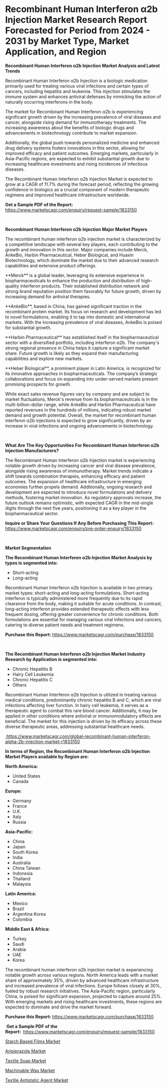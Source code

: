 <p><h1>Recombinant Human Interferon α2b Injection Market Research Report Forecasted for Period from 2024 -  2031 by Market Type, Market Application, and Region</h1></p><p><strong>Recombinant Human Interferon α2b Injection Market Analysis and Latest Trends</strong></p>
<p><p>Recombinant Human Interferon α2b Injection is a biologic medication primarily used for treating various viral infections and certain types of cancers, including hepatitis and leukemia. This injection stimulates the immune system and enhances antiviral defenses by mimicking the action of naturally occurring interferons in the body. </p><p>The market for Recombinant Human Interferon α2b is experiencing significant growth driven by the increasing prevalence of viral diseases and cancer, alongside rising demand for immunotherapy treatments. The increasing awareness about the benefits of biologic drugs and advancements in biotechnology contribute to market expansion. </p><p>Additionally, the global push towards personalized medicine and enhanced drug delivery systems fosters innovations in this sector, allowing for improved efficacy and patient outcomes. Emerging markets, particularly in Asia-Pacific regions, are expected to exhibit substantial growth due to increasing healthcare investments and rising incidences of infectious diseases. </p><p>The Recombinant Human Interferon α2b Injection Market is expected to grow at a CAGR of 11.7% during the forecast period, reflecting the growing confidence in biologics as a crucial component of modern therapeutic regimens and improved healthcare infrastructure worldwide.</p></p>
<p><strong>Get a Sample PDF of the Report:&nbsp;</strong> <a href="https://www.marketscagr.com/enquiry/request-sample/1833150?utm_campaign=1564&utm_medium=2&utm_source=Github&utm_content=ia&utm_term=17102024&utm_id=recombinant-human-interferon-a2b-injection">https://www.marketscagr.com/enquiry/request-sample/1833150</a></p>
<p>&nbsp;</p>
<p><strong>Recombinant Human Interferon α2b Injection Major Market Players</strong></p>
<p><p>The recombinant human interferon α2b injection market is characterized by a competitive landscape with several key players, each contributing to the growth and innovation in this sector. Major companies include Merck, AnkeBio, Harbin Pharmaceutical, Heber Biological, and Huaxin Biotechnology, which dominate the market due to their advanced research capabilities and extensive product offerings.</p><p>**Merck** is a global leader, leveraging its extensive experience in biopharmaceuticals to enhance the production and distribution of high-quality interferon products. Their established distribution network and strong brand reputation position them favorably for future growth, driven by increasing demand for antiviral therapies.</p><p>**AnkeBio**, based in China, has gained significant traction in the recombinant protein market. Its focus on research and development has led to novel formulations, enabling it to tap into domestic and international markets. With the increasing prevalence of viral diseases, AnkeBio is poised for substantial growth.</p><p>**Harbin Pharmaceutical** has established itself in the biopharmaceutical sector with a diversified portfolio, including interferon α2b. The company's strong regional presence in China helps it capture a significant market share. Future growth is likely as they expand their manufacturing capabilities and explore new markets.</p><p>**Heber Biological**, a prominent player in Latin America, is recognized for its innovative approaches in biopharmaceuticals. The company’s strategic collaborations and focus on expanding into under-served markets present promising prospects for growth.</p><p>While exact sales revenue figures vary by company and are subject to market fluctuations, Merck's revenue from its biopharmaceuticals is in the multi-billion-dollar range, while AnkeBio and Harbin Pharmaceutical have reported revenues in the hundreds of millions, indicating robust market demand and growth potential. Overall, the market for recombinant human interferon α2b injections is expected to grow significantly, driven by an increase in viral infections and ongoing advancements in biotechnology.</p></p>
<p>&nbsp;</p>
<p><strong>What Are The Key Opportunities For Recombinant Human Interferon α2b Injection Manufacturers?</strong></p>
<p><p>The Recombinant Human Interferon α2b Injection market is experiencing notable growth driven by increasing cancer and viral disease prevalence, alongside rising awareness of immunotherapy. Market trends indicate a shift towards combination therapies, enhancing efficacy and patient outcomes. The expansion of healthcare infrastructure in emerging economies further propels demand. Additionally, ongoing research and development are expected to introduce novel formulations and delivery methods, fostering market innovation. As regulatory approvals increase, the future outlook remains optimistic, with expected CAGR in the mid-single digits through the next five years, positioning it as a key player in the biopharmaceutical sector.</p></p>
<p><strong>Inquire or Share Your Questions If Any Before Purchasing This Report:</strong> <a href="https://www.marketscagr.com/enquiry/pre-order-enquiry/1833150?utm_campaign=1564&utm_medium=2&utm_source=Github&utm_content=ia&utm_term=17102024&utm_id=recombinant-human-interferon-a2b-injection">https://www.marketscagr.com/enquiry/pre-order-enquiry/1833150</a></p>
<p>&nbsp;</p>
<p><strong>Market Segmentation</strong></p>
<p><strong>The Recombinant Human Interferon α2b Injection Market Analysis by types is segmented into:</strong></p>
<p><ul><li>Short-acting</li><li>Long-acting</li></ul></p>
<p><p>Recombinant Human Interferon α2b Injection is available in two primary market types: short-acting and long-acting formulations. Short-acting interferon is typically administered more frequently due to its rapid clearance from the body, making it suitable for acute conditions. In contrast, long-acting interferon provides extended therapeutic effects with less frequent dosing, offering greater convenience for chronic conditions. Both formulations are essential for managing various viral infections and cancers, catering to diverse patient needs and treatment regimens.</p></p>
<p><strong>Purchase this Report:&nbsp;</strong><a href="https://www.marketscagr.com/purchase/1833150?utm_campaign=1564&utm_medium=2&utm_source=Github&utm_content=ia&utm_term=17102024&utm_id=recombinant-human-interferon-a2b-injection">https://www.marketscagr.com/purchase/1833150</a></p>
<p>&nbsp;</p>
<p><strong>The Recombinant Human Interferon α2b Injection Market Industry Research by Application is segmented into:</strong></p>
<p><ul><li>Chronic Hepatitis B</li><li>Hairy Cell Leukemia</li><li>Chronic Hepatitis C</li><li>Others</li></ul></p>
<p><p>Recombinant Human Interferon α2b Injection is utilized in treating various medical conditions, predominantly chronic hepatitis B and C, which are viral infections affecting liver function. In hairy cell leukemia, it serves as a therapeutic agent to combat this rare blood cancer. Additionally, it may be applied in other conditions where antiviral or immunomodulatory effects are beneficial. The market for this injection is driven by its efficacy across these diverse therapeutic areas, addressing substantial healthcare needs.</p></p>
<p><a href="https://www.marketscagr.com/global-recombinant-human-interferon-alpha-2b-injection-market-r1833150?utm_campaign=1564&utm_medium=2&utm_source=Github&utm_content=ia&utm_term=17102024&utm_id=recombinant-human-interferon-a2b-injection">&nbsp;https://www.marketscagr.com/global-recombinant-human-interferon-alpha-2b-injection-market-r1833150</a></p>
<p><strong>In terms of Region, the Recombinant Human Interferon α2b Injection Market Players available by Region are:</strong></p>
<p>
    <p> <strong> North America: </strong>
        <ul>
            <li>United States</li>
            <li>Canada</li>
        </ul>
        </p> 
    <p> <strong> Europe: </strong>
        <ul>
            <li>Germany</li>
            <li>France</li>
            <li>U.K.</li>
            <li>Italy</li>
            <li>Russia</li>
        </ul>
        </p> 
    <p> <strong> Asia-Pacific: </strong>
        <ul>
            <li>China</li>
            <li>Japan</li>
            <li>South Korea</li>
            <li>India</li>
            <li>Australia</li>
            <li>China Taiwan</li>
            <li>Indonesia</li>
            <li>Thailand</li>
            <li>Malaysia</li>
        </ul>
        </p> 
    <p> <strong> Latin America: </strong>
        <ul>
            <li>Mexico</li>
            <li>Brazil</li>
            <li>Argentina Korea</li>
            <li>Colombia</li>
        </ul>
        </p> 
    <p> <strong> Middle East & Africa: </strong>
        <ul>
            <li>Turkey</li>
            <li>Saudi</li>
            <li>Arabia</li>
            <li>UAE</li>
            <li>Korea</li>
        </ul>
    </p>
    </p>
<p><p>The recombinant human interferon α2b injection market is experiencing notable growth across various regions. North America leads with a market share of approximately 35%, driven by advanced healthcare infrastructure and increased prevalence of viral infections. Europe follows closely at 30%, fueled by robust research initiatives. The Asia-Pacific region, particularly China, is poised for significant expansion, projected to capture around 25%. With emerging markets and rising healthcare investments, these regions are expected to dominate and drive the market forward.</p></p>
<p><strong>Purchase this Report: </strong><a href="https://www.marketscagr.com/purchase/1833150?utm_campaign=1564&utm_medium=2&utm_source=Github&utm_content=ia&utm_term=17102024&utm_id=recombinant-human-interferon-a2b-injection">https://www.marketscagr.com/purchase/1833150</a></p>
<p>&nbsp;<strong>Get a Sample PDF of the Report:&nbsp;&nbsp;</strong><a href="https://www.marketscagr.com/enquiry/request-sample/1833150?utm_campaign=1564&utm_medium=2&utm_source=Github&utm_content=ia&utm_term=17102024&utm_id=recombinant-human-interferon-a2b-injection">https://www.marketscagr.com/enquiry/request-sample/1833150</a></p>
<p><strong></strong></p>
<p><p><a href="https://www.linkedin.com/pulse/starch-based-films-market-segmentation-geographical-regions-zw6ke?utm_campaign=1564&utm_medium=2&utm_source=Github&utm_content=ia&utm_term=17102024&utm_id=recombinant-human-interferon-a2b-injection">Starch Based Films Market</a></p><p><a href="https://www.linkedin.com/pulse/global-aripiprazole-market-trends-insights-growth-opportunities-5w3le?utm_campaign=1564&utm_medium=2&utm_source=Github&utm_content=ia&utm_term=17102024&utm_id=recombinant-human-interferon-a2b-injection">Aripiprazole Market</a></p><p><a href="https://www.linkedin.com/pulse/textile-soap-market-analysis-product-segmentation-regional-998je?utm_campaign=1564&utm_medium=2&utm_source=Github&utm_content=ia&utm_term=17102024&utm_id=recombinant-human-interferon-a2b-injection">Textile Soap Market</a></p><p><a href="https://www.linkedin.com/pulse/emerging-technologies-reshaping-machinable-wax-market-rgtxe?utm_campaign=1564&utm_medium=2&utm_source=Github&utm_content=ia&utm_term=17102024&utm_id=recombinant-human-interferon-a2b-injection">Machinable Wax Market</a></p><p><a href="https://www.linkedin.com/pulse/insights-textile-antistatic-agent-market-size-which-vsbpe?utm_campaign=1564&utm_medium=2&utm_source=Github&utm_content=ia&utm_term=17102024&utm_id=recombinant-human-interferon-a2b-injection">Textile Antistatic Agent Market</a></p></p>